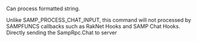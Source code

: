 Can process formatted string.

Unlike SAMP_PROCESS_CHAT_INPUT, this command will not processed by SAMPFUNCS callbacks such as RakNet Hooks and SAMP Chat Hooks. Directly sending the SampRpc.Chat to server